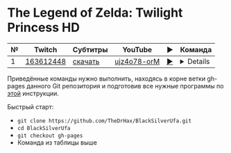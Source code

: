 # The Legend of Zelda: Twilight Princess HD

| № | Twitch | Субтитры | YouTube | ▶ | Команда |
| --- | --- | --- | --- | --- | --- |
| 1 | [163612448](https://www.twitch.tv/videos/163612448) | [скачать](../chats/v163612448.ass) | [ujz4o78-orM](https://www.youtube.com/watch?v=ujz4o78-orM) | [▶](../src/player.html?v=ujz4o78-orM&s=163612448) | <details>`mpv --sub-file chats/v163612448.ass ytdl://ujz4o78-orM`</details> |

Приведённые команды нужно выполнить, находясь в корне ветки gh-pages данного Git репозитория и подготовив все нужные программы по [этой](../tutorials/watch-online.md) инструкции.

Быстрый старт:
* `git clone https://github.com/TheDrHax/BlackSilverUfa.git`
* `cd BlackSilverUfa`
* `git checkout gh-pages`
* Команда из таблицы выше

